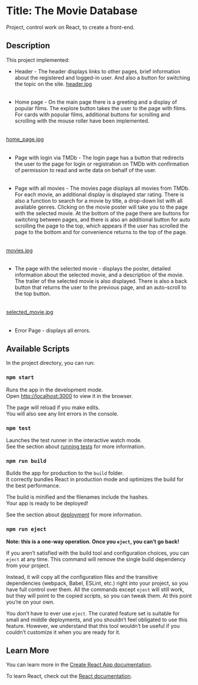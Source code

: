 # Title: The Movie Database

Project, control work on React, to create a front-end.

## Description

This project implemented:

* Header - The header displays links to other pages,
  brief information about the registered and logged-in user.
  And also a button for switching the topic on the site.
  [header.jpg](public/screenshots/Header.jpg)

######

* Home page - On the main page there is a greeting and a display of popular films.
  The explore button takes the user to the page with films.
  For cards with popular films, additional buttons for scrolling and
  scrolling with the mouse roller have been implemented.

######

[home_page.jpg](public/screenshots/Home%20Page.jpg)

######

* Page with login via TMDb - The login page has a button that redirects the user to the page for login or registration
  on TMDb with confirmation of permission to read and write data on behalf of the user.

######

* Page with all movies - The movies page displays all movies from TMDb.
  For each movie, an additional display is displayed
  star rating.
  There is also a function to search for a movie by title, a drop-down list with all available genres.
  Clicking on the movie poster will take you to the page with the selected movie.
  At the bottom of the page there are buttons for switching between pages, and there is also an additional button for
  auto scrolling the page to the top, which appears if the user has scrolled the page to the bottom and for convenience
  returns to the top of the page.

######

[movies.jpg](public/screenshots/Movie%20Page.jpg)

######

* The page with the selected movie - displays the poster, detailed information about the selected movie, and a
  description of the movie.
  The trailer of the selected movie is also displayed.
  There is also a back button that returns the user to the previous page, and an auto-scroll to the top button.

######

[selected_movie.jpg](public/screenshots/Selected%20movie%20page.jpg)

######

* Error Page - displays all errors.

## Available Scripts

In the project directory, you can run:

### `npm start`

Runs the app in the development mode.\
Open [http://localhost:3000](http://localhost:3000) to view it in the browser.

The page will reload if you make edits.\
You will also see any lint errors in the console.

### `npm test`

Launches the test runner in the interactive watch mode.\
See the section about [running tests](https://facebook.github.io/create-react-app/docs/running-tests) for more
information.

### `npm run build`

Builds the app for production to the `build` folder.\
It correctly bundles React in production mode and optimizes the build for the best performance.

The build is minified and the filenames include the hashes.\
Your app is ready to be deployed!

See the section about [deployment](https://facebook.github.io/create-react-app/docs/deployment) for more information.

### `npm run eject`

**Note: this is a one-way operation. Once you `eject`, you can’t go back!**

If you aren’t satisfied with the build tool and configuration choices, you can `eject` at any time. This command will
remove the single build dependency from your project.

Instead, it will copy all the configuration files and the transitive dependencies (webpack, Babel, ESLint, etc.) right
into your project, so you have full control over them. All the commands except `eject` will still work, but they will
point to the copied scripts, so you can tweak them. At this point you’re on your own.

You don’t have to ever use `eject`. The curated feature set is suitable for small and middle deployments, and you
shouldn’t feel obligated to use this feature. However, we understand that this tool wouldn’t be useful if you couldn’t
customize it when you are ready for it.

## Learn More

You can learn more in
the [Create React App documentation](https://facebook.github.io/create-react-app/docs/getting-started).

To learn React, check out the [React documentation](https://reactjs.org/).


